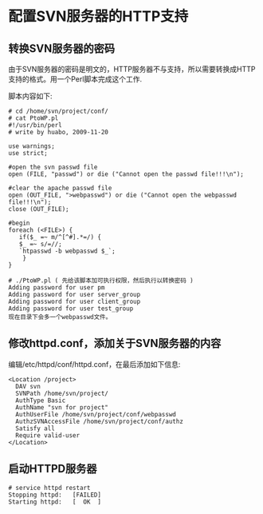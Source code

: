 # 配置SVN服务器的HTTP支持

## 转换SVN服务器的密码


由于SVN服务器的密码是明文的，HTTP服务器不与支持，所以需要转换成HTTP支持的格式。用一个Perl脚本完成这个工作.

脚本内容如下:

```
# cd /home/svn/project/conf/
# cat PtoWP.pl 
#!/usr/bin/perl
# write by huabo, 2009-11-20
               
use warnings;
use strict;
                
#open the svn passwd file
open (FILE, "passwd") or die ("Cannot open the passwd file!!!\n");
                
#clear the apache passwd file
open (OUT_FILE, ">webpasswd") or die ("Cannot open the webpasswd file!!!\n");
close (OUT_FILE);
                
#begin
foreach (<FILE>) {
   if($_ =~ m/^[^#].*=/) {
   $_ =~ s/=//;
   `htpasswd -b webpasswd $_`;
	}
}

# ./PtoWP.pl ( 先给该脚本加可执行权限，然后执行以转换密码 )
Adding password for user pm
Adding password for user server_group
Adding password for user client_group
Adding password for user test_group
现在目录下会多一个webpasswd文件。
```

## 修改httpd.conf，添加关于SVN服务器的内容


编辑/etc/httpd/conf/httpd.conf，在最后添加如下信息:

```
<Location /project>
  DAV svn
  SVNPath /home/svn/project/
  AuthType Basic
  AuthName "svn for project" 
  AuthUserFile /home/svn/project/conf/webpasswd 
  AuthzSVNAccessFile /home/svn/project/conf/authz
  Satisfy all
  Require valid-user
</Location>
```

## 启动HTTPD服务器


```
# service httpd restart
Stopping httpd:   [FAILED]                                       
Starting httpd:   [  OK  ] 
```                                       

